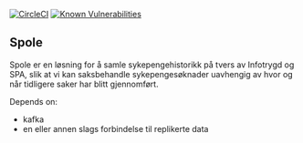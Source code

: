 [![CircleCI](https://circleci.com/gh/navikt/helse-spole/tree/master.svg?style=svg)](https://circleci.com/gh/navikt/helse-spole/tree/master)
[![Known Vulnerabilities](https://snyk.io/test/github/navikt/helse-spole/badge.svg)](https://snyk.io/test/github/navikt/helse-spole)

## Spole 

Spole er en løsning for å samle sykepengehistorikk på tvers av Infotrygd og SPA, slik at vi kan saksbehandle sykepengesøknader uavhengig av hvor og når tidligere saker har blitt gjennomført.

Depends on: 
  * kafka
  * en eller annen slags forbindelse til replikerte data

